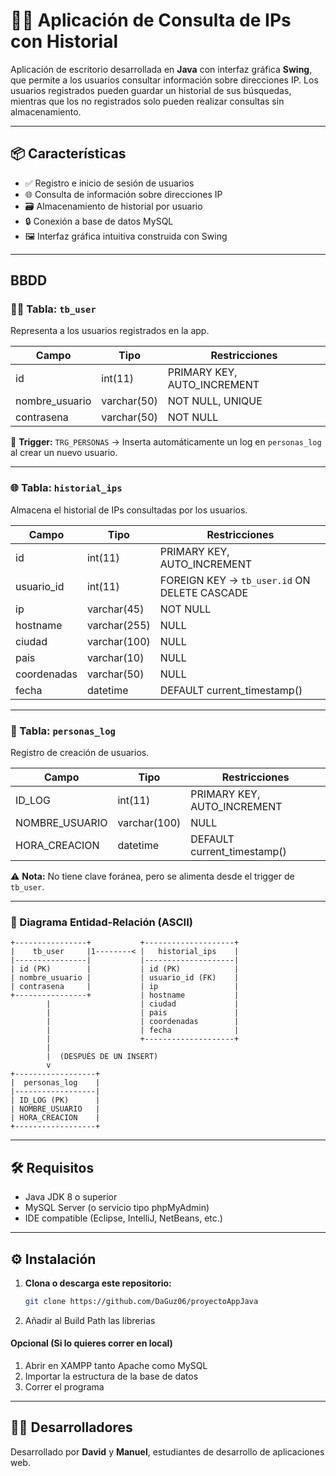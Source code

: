 # 🕵️‍♂️ Aplicación de Consulta de IPs con Historial

Aplicación de escritorio desarrollada en **Java** con interfaz gráfica **Swing**, que permite a los usuarios consultar información sobre direcciones IP. Los usuarios registrados pueden guardar un historial de sus búsquedas, mientras que los no registrados solo pueden realizar consultas sin almacenamiento.

---

## 📦 Características

- ✅ Registro e inicio de sesión de usuarios
- 🌐 Consulta de información sobre direcciones IP
- 🗃️ Almacenamiento de historial por usuario
- 🔒 Conexión a base de datos MySQL
- 🖼️ Interfaz gráfica intuitiva construida con Swing

---

## BBDD
### 🧍‍♂️ Tabla: `tb_user`

Representa a los usuarios registrados en la app.

| Campo           | Tipo         | Restricciones                     |
|----------------|--------------|----------------------------------|
| id             | int(11)      | PRIMARY KEY, AUTO_INCREMENT      |
| nombre_usuario | varchar(50)  | NOT NULL, UNIQUE                 |
| contrasena     | varchar(50)  | NOT NULL                         |

🔸 **Trigger:** `TRG_PERSONAS` → Inserta automáticamente un log en `personas_log` al crear un nuevo usuario.

---

### 🌐 Tabla: `historial_ips`

Almacena el historial de IPs consultadas por los usuarios.

| Campo        | Tipo         | Restricciones                                |
|-------------|--------------|---------------------------------------------|
| id          | int(11)      | PRIMARY KEY, AUTO_INCREMENT                  |
| usuario_id  | int(11)      | FOREIGN KEY → `tb_user.id` ON DELETE CASCADE |
| ip          | varchar(45)  | NOT NULL                                     |
| hostname    | varchar(255) | NULL                                         |
| ciudad      | varchar(100) | NULL                                         |
| pais        | varchar(10)  | NULL                                         |
| coordenadas | varchar(50)  | NULL                                         |
| fecha       | datetime     | DEFAULT current_timestamp()                 |

---

### 🧾 Tabla: `personas_log`

Registro de creación de usuarios.

| Campo           | Tipo         | Restricciones                     |
|----------------|--------------|----------------------------------|
| ID_LOG         | int(11)      | PRIMARY KEY, AUTO_INCREMENT      |
| NOMBRE_USUARIO | varchar(100) | NULL                             |
| HORA_CREACION  | datetime     | DEFAULT current_timestamp()      |

⚠️ **Nota:** No tiene clave foránea, pero se alimenta desde el trigger de `tb_user`.

---

### 🔗 Diagrama Entidad-Relación (ASCII)

```
+----------------+           +--------------------+
|    tb_user     |1--------< |   historial_ips    |
|----------------|           |--------------------|
| id (PK)        |           | id (PK)            |
| nombre_usuario |           | usuario_id (FK)    |
| contrasena     |           | ip                 |
+----------------+           | hostname           |
        |                    | ciudad             |
        |                    | pais               |
        |                    | coordenadas        |
        |                    | fecha              |
        |                    +--------------------+
        |
        |  (DESPUÉS DE UN INSERT)
        v
+------------------+
|  personas_log    |
|------------------|
| ID_LOG (PK)      |
| NOMBRE_USUARIO   |
| HORA_CREACION    |
+------------------+
```

---

## 🛠️ Requisitos

- Java JDK 8 o superior
- MySQL Server (o servicio tipo phpMyAdmin)
- IDE compatible (Eclipse, IntelliJ, NetBeans, etc.)

---

## ⚙️ Instalación

1. **Clona o descarga este repositorio:**

   ```bash
   git clone https://github.com/DaGuz06/proyectoAppJava
   ```

2. Añadir al Build Path las librerias
#### Opcional (Si lo quieres correr en local)
1. Abrir en XAMPP tanto Apache como MySQL
2. Importar la estructura de la base de datos
3. Correr el programa
---

## 🧑‍💻 Desarrolladores

Desarrollado por **David** y **Manuel**, estudiantes de desarrollo de aplicaciones web.
